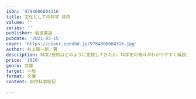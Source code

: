 ```yaml
---
isbn: '9784006004316'
title: 文化としての科学 技術
volume: ''
series: ''
publisher: 岩波書店
pubdate: '2021-03-15'
cover: 'https://cover.openbd.jp/9784006004316.jpg'
author: 村上陽一郎／著
description: 科学/技術はどのように変貌してきたか。科学史の泰斗がわかりやすく解説、将来のあり方について提言。
price: '1020'
genre: 文庫
target: 一般
format: 文庫
content: 自然科学総記

---
```

